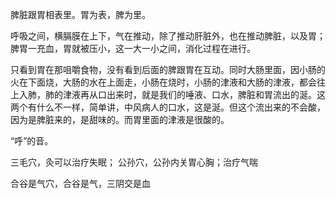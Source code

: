 脾脏跟胃相表里。胃为表，脾为里。

呼吸之间，横膈膜在上下，气在推动，除了推动肝脏外，也在推动脾脏，以及胃；脾胃一充血，胃就被压小，这一大一小之间，消化过程在进行。 

只看到胃在那咀嚼食物，没有看到后面的脾跟胃在互动。同时大肠里面，因小肠的火在下面烧，大肠的水在上面走，小肠在烧时，小肠的津液和大肠的津液，都会往上入肺，肺的津液再从口出来时，就是我们的唾液、口水，脾脏和胃流出的涎。这两个有什么不一样，简单讲，中风病人的口水，这是涎。但这个流出来的不会酸，因为是脾脏来的，是甜味的。而胃里面的津液是很酸的。


“呼”的音。

三毛穴，灸可以治疗失眠；
公孙穴，公孙内关胃心胸；治疗气喘

合谷是气穴，合谷是气，三阴交是血